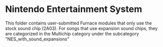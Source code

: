 # Nintendo Entertainment System
This folder contains user-submitted Furnace modules that only use the stock sound chip (2A03). For songs that use expansion sound chips, they are categorized in the Multichip category under the subcategory "NES_with_sound_expansions"
